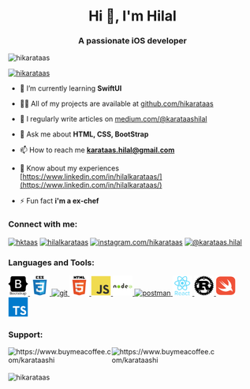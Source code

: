 <h1 align="center">Hi 👋, I'm Hilal</h1>
<h3 align="center">A passionate iOS developer</h3>

<p align="left"> <img src="https://komarev.com/ghpvc/?username=hikarataas&label=Profile%20views&color=0e75b6&style=flat" alt="hikarataas" /> </p>

<p align="left"> <a href="https://github.com/ryo-ma/github-profile-trophy"><img src="https://github-profile-trophy.vercel.app/?username=hikarataas" alt="hikarataas" /></a> </p>

- 🌱 I’m currently learning **SwiftUI**

- 👨‍💻 All of my projects are available at [github.com/hikarataas](github.com/hikarataas)

- 📝 I regularly write articles on [medium.com/@karataashilal](medium.com/@karataashilal)

- 💬 Ask me about **HTML, CSS, BootStrap**

- 📫 How to reach me **karataas.hilal@gmail.com**

- 📄 Know about my experiences [https://www.linkedin.com/in/hilalkarataas/](https://www.linkedin.com/in/hilalkarataas/)

- ⚡ Fun fact **i'm a ex-chef**

<h3 align="left">Connect with me:</h3>
<p align="left">
<a href="https://twitter.com/hktaas" target="blank"><img align="center" src="https://raw.githubusercontent.com/rahuldkjain/github-profile-readme-generator/master/src/images/icons/Social/twitter.svg" alt="hktaas" height="30" width="40" /></a>
<a href="https://linkedin.com/in/hilalkarataas" target="blank"><img align="center" src="https://raw.githubusercontent.com/rahuldkjain/github-profile-readme-generator/master/src/images/icons/Social/linked-in-alt.svg" alt="hilalkarataas" height="30" width="40" /></a>
<a href="https://instagram.com/instagram.com/hikarataas" target="blank"><img align="center" src="https://raw.githubusercontent.com/rahuldkjain/github-profile-readme-generator/master/src/images/icons/Social/instagram.svg" alt="instagram.com/hikarataas" height="30" width="40" /></a>
<a href="https://medium.com/@karataas.hilal" target="blank"><img align="center" src="https://raw.githubusercontent.com/rahuldkjain/github-profile-readme-generator/master/src/images/icons/Social/medium.svg" alt="@karataas.hilal" height="30" width="40" /></a>
</p>

<h3 align="left">Languages and Tools:</h3>
<p align="left"> <a href="https://getbootstrap.com" target="_blank" rel="noreferrer"> <img src="https://raw.githubusercontent.com/devicons/devicon/master/icons/bootstrap/bootstrap-plain-wordmark.svg" alt="bootstrap" width="40" height="40"/> </a> <a href="https://www.w3schools.com/css/" target="_blank" rel="noreferrer"> <img src="https://raw.githubusercontent.com/devicons/devicon/master/icons/css3/css3-original-wordmark.svg" alt="css3" width="40" height="40"/> </a> <a href="https://git-scm.com/" target="_blank" rel="noreferrer"> <img src="https://www.vectorlogo.zone/logos/git-scm/git-scm-icon.svg" alt="git" width="40" height="40"/> </a> <a href="https://www.w3.org/html/" target="_blank" rel="noreferrer"> <img src="https://raw.githubusercontent.com/devicons/devicon/master/icons/html5/html5-original-wordmark.svg" alt="html5" width="40" height="40"/> </a> <a href="https://developer.mozilla.org/en-US/docs/Web/JavaScript" target="_blank" rel="noreferrer"> <img src="https://raw.githubusercontent.com/devicons/devicon/master/icons/javascript/javascript-original.svg" alt="javascript" width="40" height="40"/> </a> <a href="https://nodejs.org" target="_blank" rel="noreferrer"> <img src="https://raw.githubusercontent.com/devicons/devicon/master/icons/nodejs/nodejs-original-wordmark.svg" alt="nodejs" width="40" height="40"/> </a> <a href="https://postman.com" target="_blank" rel="noreferrer"> <img src="https://www.vectorlogo.zone/logos/getpostman/getpostman-icon.svg" alt="postman" width="40" height="40"/> </a> <a href="https://reactjs.org/" target="_blank" rel="noreferrer"> <img src="https://raw.githubusercontent.com/devicons/devicon/master/icons/react/react-original-wordmark.svg" alt="react" width="40" height="40"/> </a> <a href="https://www.rust-lang.org" target="_blank" rel="noreferrer"> <img src="https://raw.githubusercontent.com/devicons/devicon/master/icons/rust/rust-plain.svg" alt="rust" width="40" height="40"/> </a> <a href="https://developer.apple.com/swift/" target="_blank" rel="noreferrer"> <img src="https://raw.githubusercontent.com/devicons/devicon/master/icons/swift/swift-original.svg" alt="swift" width="40" height="40"/> </a> <a href="https://www.typescriptlang.org/" target="_blank" rel="noreferrer"> <img src="https://raw.githubusercontent.com/devicons/devicon/master/icons/typescript/typescript-original.svg" alt="typescript" width="40" height="40"/> </a> </p>

<h3 align="left">Support:</h3>
<p><a href="https://www.buymeacoffee.com/https://www.buymeacoffee.com/karataashi"> <img align="left" src="https://cdn.buymeacoffee.com/buttons/v2/default-yellow.png" height="50" width="210" alt="https://www.buymeacoffee.com/karataashi" /></a><a href="https://ko-fi.com/https://www.buymeacoffee.com/karataashi"> <img align="left" src="https://cdn.ko-fi.com/cdn/kofi3.png?v=3" height="50" width="210" alt="https://www.buymeacoffee.com/karataashi" /></a></p><br><br>

<p><img align="center" src="https://github-readme-stats.vercel.app/api/top-langs?username=hikarataas&show_icons=true&locale=en&layout=compact" alt="hikarataas" /></p>

